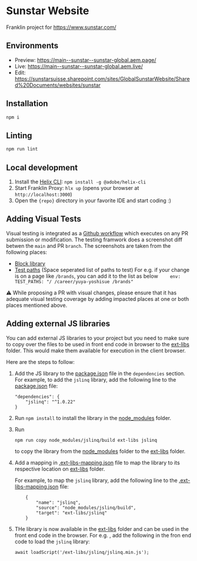 # Sunstar Website

Franklin project for https://www.sunstar.com/

## Environments

- Preview: https://main--sunstar--sunstar-global.aem.page/
- Live: https://main--sunstar--sunstar-global.aem.live/
- Edit: https://sunstarsuisse.sharepoint.com/sites/GlobalSunstarWebsite/Shared%20Documents/websites/sunstar

## Installation

```sh
npm i
```

## Linting

```sh
npm run lint
```

## Local development

1. Install the [Helix CLI](https://github.com/adobe/helix-cli): `npm install -g @adobe/helix-cli`
1. Start Franklin Proxy: `hlx up` (opens your browser at `http://localhost:3000`)
1. Open the `{repo}` directory in your favorite IDE and start coding :)

## Adding Visual Tests

Visual testing is integrated as a [Github workflow](https://github.com/sunstar-global/sunstar/blob/main/.github/workflows/visual-tests.yaml) which executes on any PR submission or modification. The testing framwork does a screenshot diff betwen the `main` and PR `branch`. The screenshots are taken from the following places:

- [Block library](https://main--sunstar--sunstar-global.aem.page/tools/sidekick/library.html?plugin=blocks&path=/sidekick/blocks/&index=0)
- [Test paths](https://github.com/sunstar-global/sunstar/blob/b4dff52eb2c126c54655829bf110719d77cafe92/.github/workflows/visual-tests.yaml#L8) (Space seperated list of paths to test)
  For e.g. if your change is on a page like `/brands`, you can add it to the list as below
  `     env:
    TEST_PATHS: "/ /career/yuya-yoshisue /brands"
    `

⚠️ While proposing a PR with visual changes, please ensure that it has adequate visual testing coverage by adding impacted places at one or both places mentioned above.

## Adding external JS libraries

You can add external JS libraries to your project but you need to make sure to copy over the files to be used in front end code in browser to the [ext-libs](./ext-libs/) folder. This would make them available for execution in the client browser.

Here are the steps to follow:

1. Add the JS library to the [package.json](./package.json) file in the `dependencies` section. For example, to add the `jslinq` library, add the following line to the [package.json](./package.json) file:

   ```
   "dependencies": {
       "jslinq": "^1.0.22"
   }
   ```

2. Run `npm install` to install the library in the [node_modules](./node_modules) folder.

3. Run

   ```
   npm run copy node_modules/jslinq/build ext-libs jslinq
   ```

   to copy the library from the [node_modules](./node_modules) folder to the [ext-libs](./ext-libs) folder.

4. Add a mapping in [.ext-libs-mapping.json](./.ext-libs-mapping.json) file to map the library to its respective location on [ext-libs](./ext-libs/) folder.

   For example, to map the `jslinq` library, add the following line to the [.ext-libs-mapping.json](./.ext-libs-mapping.json) file:

   ```
       {
           "name": "jslinq",
           "source": "node_modules/jslinq/build",
           "target": "ext-libs/jslinq"
       }
   ```

5. THe library is now available in the [ext-libs](./ext-libs/) folder and can be used in the front end code in the browser. For e.g. , add the following in the fron end code to load the `jslinq` library:

   ```
   await loadScript('/ext-libs/jslinq/jslinq.min.js');
   ```
